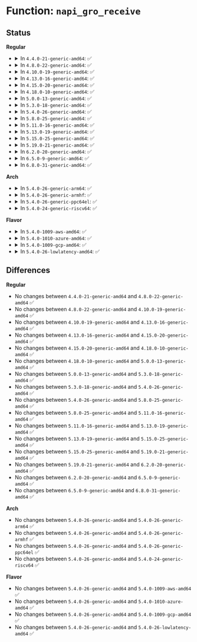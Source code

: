 # Function: <code>napi_gro_receive</code>

## Status
<b>Regular</b>
<ul>
<li>
<details>
<summary>In <code>4.4.0-21-generic-amd64</code>: ✅</summary>

```c
gro_result_t napi_gro_receive(struct napi_struct * napi, struct sk_buff * skb)
```

```json
{
  "name": "napi_gro_receive",
  "collision_type": "Unique Global",
  "inline_type": "No",
  "funcs": [
    {
      "addr": 18446744071586297696,
      "name": "napi_gro_receive",
      "external": true,
      "loc": "net/core/dev.c:4362",
      "file": "net/core/dev.c",
      "inline": "seen, unknown",
      "caller_inline": [],
      "caller_func": [
        "drivers/net/virtio_net.c:virtnet_receive",
        "drivers/net/xen-netfront.c:xennet_poll"
      ]
    }
  ],
  "symbols": [
    {
      "addr": 18446744071586297696,
      "name": "napi_gro_receive",
      "section": ".text",
      "bind": "STB_GLOBAL",
      "size": 273
    }
  ]
}
```
</details>
</li>
<li>
<details>
<summary>In <code>4.8.0-22-generic-amd64</code>: ✅</summary>

```c
gro_result_t napi_gro_receive(struct napi_struct * napi, struct sk_buff * skb)
```

```json
{
  "name": "napi_gro_receive",
  "collision_type": "Unique Global",
  "inline_type": "No",
  "funcs": [
    {
      "addr": 18446744071586725904,
      "name": "napi_gro_receive",
      "external": true,
      "loc": "net/core/dev.c:4637",
      "file": "net/core/dev.c",
      "inline": "seen, unknown",
      "caller_inline": [],
      "caller_func": [
        "drivers/net/virtio_net.c:virtnet_receive",
        "drivers/net/xen-netfront.c:xennet_poll"
      ]
    }
  ],
  "symbols": [
    {
      "addr": 18446744071586725904,
      "name": "napi_gro_receive",
      "section": ".text",
      "bind": "STB_GLOBAL",
      "size": 273
    }
  ]
}
```
</details>
</li>
<li>
<details>
<summary>In <code>4.10.0-19-generic-amd64</code>: ✅</summary>

```c
gro_result_t napi_gro_receive(struct napi_struct * napi, struct sk_buff * skb)
```

```json
{
  "name": "napi_gro_receive",
  "collision_type": "Unique Global",
  "inline_type": "No",
  "funcs": [
    {
      "addr": 18446744071586911776,
      "name": "napi_gro_receive",
      "external": true,
      "loc": "net/core/dev.c:4660",
      "file": "net/core/dev.c",
      "inline": "seen, unknown",
      "caller_inline": [],
      "caller_func": [
        "drivers/net/xen-netfront.c:xennet_poll"
      ]
    }
  ],
  "symbols": [
    {
      "addr": 18446744071586911776,
      "name": "napi_gro_receive",
      "section": ".text",
      "bind": "STB_GLOBAL",
      "size": 273
    }
  ]
}
```
</details>
</li>
<li>
<details>
<summary>In <code>4.13.0-16-generic-amd64</code>: ✅</summary>

```c
gro_result_t napi_gro_receive(struct napi_struct * napi, struct sk_buff * skb)
```

```json
{
  "name": "napi_gro_receive",
  "collision_type": "Unique Global",
  "inline_type": "No",
  "funcs": [
    {
      "addr": 18446744071587043280,
      "name": "napi_gro_receive",
      "external": true,
      "loc": "net/core/dev.c:4882",
      "file": "net/core/dev.c",
      "inline": "seen, unknown",
      "caller_inline": [],
      "caller_func": [
        "drivers/net/xen-netfront.c:xennet_poll",
        "net/core/gro_cells.c:gro_cell_poll"
      ]
    }
  ],
  "symbols": [
    {
      "addr": 18446744071587043280,
      "name": "napi_gro_receive",
      "section": ".text",
      "bind": "STB_GLOBAL",
      "size": 223
    }
  ]
}
```
</details>
</li>
<li>
<details>
<summary>In <code>4.15.0-20-generic-amd64</code>: ✅</summary>

```c
gro_result_t napi_gro_receive(struct napi_struct * napi, struct sk_buff * skb)
```

```json
{
  "name": "napi_gro_receive",
  "collision_type": "Unique Global",
  "inline_type": "No",
  "funcs": [
    {
      "addr": 18446744071587543568,
      "name": "napi_gro_receive",
      "external": true,
      "loc": "net/core/dev.c:5023",
      "file": "net/core/dev.c",
      "inline": "seen, unknown",
      "caller_inline": [],
      "caller_func": [
        "drivers/net/tun.c:tun_napi_poll",
        "drivers/net/xen-netfront.c:xennet_poll",
        "net/core/gro_cells.c:gro_cell_poll"
      ]
    }
  ],
  "symbols": [
    {
      "addr": 18446744071587543568,
      "name": "napi_gro_receive",
      "section": ".text",
      "bind": "STB_GLOBAL",
      "size": 226
    }
  ]
}
```
</details>
</li>
<li>
<details>
<summary>In <code>4.18.0-10-generic-amd64</code>: ✅</summary>

```c
gro_result_t napi_gro_receive(struct napi_struct * napi, struct sk_buff * skb)
```

```json
{
  "name": "napi_gro_receive",
  "collision_type": "Unique Global",
  "inline_type": "No",
  "funcs": [
    {
      "addr": 18446744071587847568,
      "name": "napi_gro_receive",
      "external": true,
      "loc": "net/core/dev.c:5153",
      "file": "net/core/dev.c",
      "inline": "seen, unknown",
      "caller_inline": [],
      "caller_func": [
        "drivers/net/tun.c:tun_napi_poll",
        "drivers/net/xen-netfront.c:xennet_poll",
        "net/core/gro_cells.c:gro_cell_poll"
      ]
    }
  ],
  "symbols": [
    {
      "addr": 18446744071587847568,
      "name": "napi_gro_receive",
      "section": ".text",
      "bind": "STB_GLOBAL",
      "size": 237
    }
  ]
}
```
</details>
</li>
<li>
<details>
<summary>In <code>5.0.0-13-generic-amd64</code>: ✅</summary>

```c
gro_result_t napi_gro_receive(struct napi_struct * napi, struct sk_buff * skb)
```

```json
{
  "name": "napi_gro_receive",
  "collision_type": "Unique Global",
  "inline_type": "No",
  "funcs": [
    {
      "addr": 18446744071587986144,
      "name": "napi_gro_receive",
      "external": true,
      "loc": "net/core/dev.c:5689",
      "file": "net/core/dev.c",
      "inline": "seen, unknown",
      "caller_inline": [],
      "caller_func": [
        "drivers/net/tun.c:tun_napi_poll",
        "drivers/net/xen-netfront.c:xennet_poll",
        "net/core/gro_cells.c:gro_cell_poll"
      ]
    }
  ],
  "symbols": [
    {
      "addr": 18446744071587986144,
      "name": "napi_gro_receive",
      "section": ".text",
      "bind": "STB_GLOBAL",
      "size": 341
    }
  ]
}
```
</details>
</li>
<li>
<details>
<summary>In <code>5.3.0-18-generic-amd64</code>: ✅</summary>

```c
gro_result_t napi_gro_receive(struct napi_struct * napi, struct sk_buff * skb)
```

```json
{
  "name": "napi_gro_receive",
  "collision_type": "Unique Global",
  "inline_type": "No",
  "funcs": [
    {
      "addr": 18446744071588297040,
      "name": "napi_gro_receive",
      "external": true,
      "loc": "net/core/dev.c:5699",
      "file": "net/core/dev.c",
      "inline": "seen, unknown",
      "caller_inline": [],
      "caller_func": [
        "drivers/net/tun.c:tun_napi_poll",
        "drivers/net/xen-netfront.c:xennet_poll",
        "net/core/gro_cells.c:gro_cell_poll"
      ]
    }
  ],
  "symbols": [
    {
      "addr": 18446744071588297040,
      "name": "napi_gro_receive",
      "section": ".text",
      "bind": "STB_GLOBAL",
      "size": 348
    }
  ]
}
```
</details>
</li>
<li>
<details>
<summary>In <code>5.4.0-26-generic-amd64</code>: ✅</summary>

```c
gro_result_t napi_gro_receive(struct napi_struct * napi, struct sk_buff * skb)
```

```json
{
  "name": "napi_gro_receive",
  "collision_type": "Unique Global",
  "inline_type": "No",
  "funcs": [
    {
      "addr": 18446744071588505360,
      "name": "napi_gro_receive",
      "external": true,
      "loc": "net/core/dev.c:5622",
      "file": "net/core/dev.c",
      "inline": "seen, unknown",
      "caller_inline": [],
      "caller_func": [
        "drivers/net/tun.c:tun_napi_poll",
        "drivers/net/xen-netfront.c:xennet_poll",
        "net/core/gro_cells.c:gro_cell_poll"
      ]
    }
  ],
  "symbols": [
    {
      "addr": 18446744071588505360,
      "name": "napi_gro_receive",
      "section": ".text",
      "bind": "STB_GLOBAL",
      "size": 348
    }
  ]
}
```
</details>
</li>
<li>
<details>
<summary>In <code>5.8.0-25-generic-amd64</code>: ✅</summary>

```c
gro_result_t napi_gro_receive(struct napi_struct * napi, struct sk_buff * skb)
```

```json
{
  "name": "napi_gro_receive",
  "collision_type": "Unique Global",
  "inline_type": "No",
  "funcs": [
    {
      "addr": 18446744071589376832,
      "name": "napi_gro_receive",
      "external": true,
      "loc": "net/core/dev.c:6005",
      "file": "net/core/dev.c",
      "inline": "seen, unknown",
      "caller_inline": [],
      "caller_func": [
        "drivers/net/tun.c:tun_napi_receive",
        "drivers/net/xen-netfront.c:handle_incoming_queue",
        "net/core/gro_cells.c:gro_cell_poll"
      ]
    }
  ],
  "symbols": [
    {
      "addr": 18446744071589376832,
      "name": "napi_gro_receive",
      "section": ".text",
      "bind": "STB_GLOBAL",
      "size": 399
    }
  ]
}
```
</details>
</li>
<li>
<details>
<summary>In <code>5.11.0-16-generic-amd64</code>: ✅</summary>

```c
gro_result_t napi_gro_receive(struct napi_struct * napi, struct sk_buff * skb)
```

```json
{
  "name": "napi_gro_receive",
  "collision_type": "Unique Global",
  "inline_type": "No",
  "funcs": [
    {
      "addr": 18446744071589382640,
      "name": "napi_gro_receive",
      "external": true,
      "loc": "net/core/dev.c:6106",
      "file": "net/core/dev.c",
      "inline": "seen, unknown",
      "caller_inline": [],
      "caller_func": [
        "drivers/net/tun.c:tun_napi_receive",
        "drivers/net/xen-netfront.c:handle_incoming_queue",
        "net/core/gro_cells.c:gro_cell_poll"
      ]
    }
  ],
  "symbols": [
    {
      "addr": 18446744071589382640,
      "name": "napi_gro_receive",
      "section": ".text",
      "bind": "STB_GLOBAL",
      "size": 371
    }
  ]
}
```
</details>
</li>
<li>
<details>
<summary>In <code>5.13.0-19-generic-amd64</code>: ✅</summary>

```c
gro_result_t napi_gro_receive(struct napi_struct * napi, struct sk_buff * skb)
```

```json
{
  "name": "napi_gro_receive",
  "collision_type": "Unique Global",
  "inline_type": "No",
  "funcs": [
    {
      "addr": 18446744071589278272,
      "name": "napi_gro_receive",
      "external": true,
      "loc": "net/core/dev.c:6225",
      "file": "net/core/dev.c",
      "inline": "seen, unknown",
      "caller_inline": [],
      "caller_func": [
        "drivers/net/tun.c:tun_napi_poll",
        "drivers/net/xen-netfront.c:handle_incoming_queue",
        "net/core/gro_cells.c:gro_cell_poll"
      ]
    }
  ],
  "symbols": [
    {
      "addr": 18446744071589278272,
      "name": "napi_gro_receive",
      "section": ".text",
      "bind": "STB_GLOBAL",
      "size": 486
    }
  ]
}
```
</details>
</li>
<li>
<details>
<summary>In <code>5.15.0-25-generic-amd64</code>: ✅</summary>

```c
gro_result_t napi_gro_receive(struct napi_struct * napi, struct sk_buff * skb)
```

```json
{
  "name": "napi_gro_receive",
  "collision_type": "Unique Global",
  "inline_type": "No",
  "funcs": [
    {
      "addr": 18446744071590005664,
      "name": "napi_gro_receive",
      "external": true,
      "loc": "net/core/dev.c:6207",
      "file": "net/core/dev.c",
      "inline": "seen, unknown",
      "caller_inline": [],
      "caller_func": [
        "drivers/net/tun.c:tun_napi_poll",
        "drivers/net/xen-netfront.c:handle_incoming_queue",
        "net/core/gro_cells.c:gro_cell_poll"
      ]
    }
  ],
  "symbols": [
    {
      "addr": 18446744071590005664,
      "name": "napi_gro_receive",
      "section": ".text",
      "bind": "STB_GLOBAL",
      "size": 483
    }
  ]
}
```
</details>
</li>
<li>
<details>
<summary>In <code>5.19.0-21-generic-amd64</code>: ✅</summary>

```c
gro_result_t napi_gro_receive(struct napi_struct * napi, struct sk_buff * skb)
```

```json
{
  "name": "napi_gro_receive",
  "collision_type": "Unique Global",
  "inline_type": "No",
  "funcs": [
    {
      "addr": 18446744071591773952,
      "name": "napi_gro_receive",
      "external": true,
      "loc": "net/core/gro.c:629",
      "file": "net/core/gro.c",
      "inline": "seen, unknown",
      "caller_inline": [],
      "caller_func": [
        "drivers/net/tun.c:tun_napi_poll",
        "drivers/net/xen-netfront.c:handle_incoming_queue",
        "net/core/gro_cells.c:gro_cell_poll"
      ]
    }
  ],
  "symbols": [
    {
      "addr": 18446744071591773952,
      "name": "napi_gro_receive",
      "section": ".text",
      "bind": "STB_GLOBAL",
      "size": 515
    }
  ]
}
```
</details>
</li>
<li>
<details>
<summary>In <code>6.2.0-20-generic-amd64</code>: ✅</summary>

```c
gro_result_t napi_gro_receive(struct napi_struct * napi, struct sk_buff * skb)
```

```json
{
  "name": "napi_gro_receive",
  "collision_type": "Unique Global",
  "inline_type": "No",
  "funcs": [
    {
      "addr": 18446744071593565824,
      "name": "napi_gro_receive",
      "external": true,
      "loc": "net/core/gro.c:646",
      "file": "net/core/gro.c",
      "inline": "seen, unknown",
      "caller_inline": [],
      "caller_func": [
        "drivers/net/tun.c:tun_napi_poll",
        "drivers/net/xen-netfront.c:handle_incoming_queue",
        "net/core/gro_cells.c:gro_cell_poll"
      ]
    }
  ],
  "symbols": [
    {
      "addr": 18446744071593565824,
      "name": "napi_gro_receive",
      "section": ".text",
      "bind": "STB_GLOBAL",
      "size": 515
    }
  ]
}
```
</details>
</li>
<li>
<details>
<summary>In <code>6.5.0-9-generic-amd64</code>: ✅</summary>

```c
gro_result_t napi_gro_receive(struct napi_struct * napi, struct sk_buff * skb)
```

```json
{
  "name": "napi_gro_receive",
  "collision_type": "Unique Global",
  "inline_type": "No",
  "funcs": [
    {
      "addr": 18446744071594034768,
      "name": "napi_gro_receive",
      "external": true,
      "loc": "net/core/gro.c:600",
      "file": "net/core/gro.c",
      "inline": "seen, unknown",
      "caller_inline": [],
      "caller_func": [
        "drivers/net/tun.c:tun_napi_poll",
        "drivers/net/virtio_net.c:receive_buf",
        "drivers/net/xen-netfront.c:handle_incoming_queue",
        "net/core/gro_cells.c:gro_cell_poll"
      ]
    }
  ],
  "symbols": [
    {
      "addr": 18446744071594034768,
      "name": "napi_gro_receive",
      "section": ".text",
      "bind": "STB_GLOBAL",
      "size": 545
    }
  ]
}
```
</details>
</li>
<li>
<details>
<summary>In <code>6.8.0-31-generic-amd64</code>: ✅</summary>

```c
gro_result_t napi_gro_receive(struct napi_struct * napi, struct sk_buff * skb)
```

```json
{
  "name": "napi_gro_receive",
  "collision_type": "Unique Global",
  "inline_type": "No",
  "funcs": [
    {
      "addr": 18446744071594822048,
      "name": "napi_gro_receive",
      "external": true,
      "loc": "net/core/gro.c:600",
      "file": "net/core/gro.c",
      "inline": "seen, unknown",
      "caller_inline": [],
      "caller_func": [
        "drivers/net/tun.c:tun_napi_poll",
        "drivers/net/virtio_net.c:receive_buf",
        "drivers/net/xen-netfront.c:handle_incoming_queue",
        "net/core/gro_cells.c:gro_cell_poll"
      ]
    }
  ],
  "symbols": [
    {
      "addr": 18446744071594822048,
      "name": "napi_gro_receive",
      "section": ".text",
      "bind": "STB_GLOBAL",
      "size": 545
    }
  ]
}
```
</details>
</li>
</ul>
<b>Arch</b>
<ul>
<li>
<details>
<summary>In <code>5.4.0-26-generic-arm64</code>: ✅</summary>

```c
gro_result_t napi_gro_receive(struct napi_struct * napi, struct sk_buff * skb)
```

```json
{
  "name": "napi_gro_receive",
  "collision_type": "Unique Global",
  "inline_type": "No",
  "funcs": [
    {
      "addr": 18446603336502037864,
      "name": "napi_gro_receive",
      "external": true,
      "loc": "net/core/dev.c:5622",
      "file": "net/core/dev.c",
      "inline": "seen, unknown",
      "caller_inline": [],
      "caller_func": [
        "drivers/net/tun.c:tun_napi_poll",
        "drivers/net/ethernet/broadcom/bgmac.c:bgmac_dma_rx_read",
        "drivers/net/ethernet/freescale/fec_main.c:fec_enet_rx_queue",
        "drivers/net/xen-netfront.c:xennet_poll",
        "net/core/gro_cells.c:gro_cell_poll"
      ]
    }
  ],
  "symbols": [
    {
      "addr": 18446603336502037864,
      "name": "napi_gro_receive",
      "section": ".text",
      "bind": "STB_GLOBAL",
      "size": 452
    }
  ]
}
```
</details>
</li>
<li>
<details>
<summary>In <code>5.4.0-26-generic-armhf</code>: ✅</summary>

```c
gro_result_t napi_gro_receive(struct napi_struct * napi, struct sk_buff * skb)
```

```json
{
  "name": "napi_gro_receive",
  "collision_type": "Unique Global",
  "inline_type": "No",
  "funcs": [
    {
      "addr": 3234787920,
      "name": "napi_gro_receive",
      "external": true,
      "loc": "net/core/dev.c:5622",
      "file": "net/core/dev.c",
      "inline": "seen, unknown",
      "caller_inline": [],
      "caller_func": [
        "drivers/net/tun.c:tun_napi_poll",
        "drivers/net/ethernet/freescale/fec_main.c:fec_enet_rx_queue",
        "net/core/gro_cells.c:gro_cell_poll"
      ]
    }
  ],
  "symbols": [
    {
      "addr": 3234787920,
      "name": "napi_gro_receive",
      "section": ".text",
      "bind": "STB_GLOBAL",
      "size": 428
    }
  ]
}
```
</details>
</li>
<li>
<details>
<summary>In <code>5.4.0-26-generic-ppc64el</code>: ✅</summary>

```c
gro_result_t napi_gro_receive(struct napi_struct * napi, struct sk_buff * skb)
```

```json
{
  "name": "napi_gro_receive",
  "collision_type": "Unique Global",
  "inline_type": "No",
  "funcs": [
    {
      "addr": 13835058055295483984,
      "name": "napi_gro_receive",
      "external": true,
      "loc": "net/core/dev.c:5622",
      "file": "net/core/dev.c",
      "inline": "seen, unknown",
      "caller_inline": [],
      "caller_func": [
        "drivers/net/tun.c:tun_napi_poll",
        "net/core/gro_cells.c:gro_cell_poll"
      ]
    }
  ],
  "symbols": [
    {
      "addr": 13835058055295483984,
      "name": "napi_gro_receive",
      "section": ".text",
      "bind": "STB_GLOBAL",
      "size": 568
    }
  ]
}
```
</details>
</li>
<li>
<details>
<summary>In <code>5.4.0-24-generic-riscv64</code>: ✅</summary>

```c
gro_result_t napi_gro_receive(struct napi_struct * napi, struct sk_buff * skb)
```

```json
{
  "name": "napi_gro_receive",
  "collision_type": "Unique Global",
  "inline_type": "No",
  "funcs": [
    {
      "addr": 18446743936278325644,
      "name": "napi_gro_receive",
      "external": true,
      "loc": "net/core/dev.c:5622",
      "file": "net/core/dev.c",
      "inline": "seen, unknown",
      "caller_inline": [],
      "caller_func": [
        "drivers/net/tun.c:tun_napi_poll",
        "net/core/gro_cells.c:gro_cell_poll"
      ]
    }
  ],
  "symbols": [
    {
      "addr": 18446743936278325644,
      "name": "napi_gro_receive",
      "section": ".text",
      "bind": "STB_GLOBAL",
      "size": 352
    }
  ]
}
```
</details>
</li>
</ul>
<b>Flavor</b>
<ul>
<li>
<details>
<summary>In <code>5.4.0-1009-aws-amd64</code>: ✅</summary>

```c
gro_result_t napi_gro_receive(struct napi_struct * napi, struct sk_buff * skb)
```

```json
{
  "name": "napi_gro_receive",
  "collision_type": "Unique Global",
  "inline_type": "No",
  "funcs": [
    {
      "addr": 18446744071588112096,
      "name": "napi_gro_receive",
      "external": true,
      "loc": "net/core/dev.c:5622",
      "file": "net/core/dev.c",
      "inline": "seen, unknown",
      "caller_inline": [],
      "caller_func": [
        "drivers/net/tun.c:tun_napi_poll",
        "drivers/net/xen-netfront.c:xennet_poll",
        "net/core/gro_cells.c:gro_cell_poll"
      ]
    }
  ],
  "symbols": [
    {
      "addr": 18446744071588112096,
      "name": "napi_gro_receive",
      "section": ".text",
      "bind": "STB_GLOBAL",
      "size": 348
    }
  ]
}
```
</details>
</li>
<li>
<details>
<summary>In <code>5.4.0-1010-azure-amd64</code>: ✅</summary>

```c
gro_result_t napi_gro_receive(struct napi_struct * napi, struct sk_buff * skb)
```

```json
{
  "name": "napi_gro_receive",
  "collision_type": "Unique Global",
  "inline_type": "No",
  "funcs": [
    {
      "addr": 18446744071587824928,
      "name": "napi_gro_receive",
      "external": true,
      "loc": "net/core/dev.c:5622",
      "file": "net/core/dev.c",
      "inline": "seen, unknown",
      "caller_inline": [],
      "caller_func": [
        "drivers/net/tun.c:tun_napi_poll",
        "net/core/gro_cells.c:gro_cell_poll"
      ]
    }
  ],
  "symbols": [
    {
      "addr": 18446744071587824928,
      "name": "napi_gro_receive",
      "section": ".text",
      "bind": "STB_GLOBAL",
      "size": 348
    }
  ]
}
```
</details>
</li>
<li>
<details>
<summary>In <code>5.4.0-1009-gcp-amd64</code>: ✅</summary>

```c
gro_result_t napi_gro_receive(struct napi_struct * napi, struct sk_buff * skb)
```

```json
{
  "name": "napi_gro_receive",
  "collision_type": "Unique Global",
  "inline_type": "No",
  "funcs": [
    {
      "addr": 18446744071588443920,
      "name": "napi_gro_receive",
      "external": true,
      "loc": "net/core/dev.c:5622",
      "file": "net/core/dev.c",
      "inline": "seen, unknown",
      "caller_inline": [],
      "caller_func": [
        "drivers/net/tun.c:tun_napi_poll",
        "drivers/net/xen-netfront.c:xennet_poll",
        "net/core/gro_cells.c:gro_cell_poll"
      ]
    }
  ],
  "symbols": [
    {
      "addr": 18446744071588443920,
      "name": "napi_gro_receive",
      "section": ".text",
      "bind": "STB_GLOBAL",
      "size": 348
    }
  ]
}
```
</details>
</li>
<li>
<details>
<summary>In <code>5.4.0-26-lowlatency-amd64</code>: ✅</summary>

```c
gro_result_t napi_gro_receive(struct napi_struct * napi, struct sk_buff * skb)
```

```json
{
  "name": "napi_gro_receive",
  "collision_type": "Unique Global",
  "inline_type": "No",
  "funcs": [
    {
      "addr": 18446744071588580736,
      "name": "napi_gro_receive",
      "external": true,
      "loc": "net/core/dev.c:5622",
      "file": "net/core/dev.c",
      "inline": "seen, unknown",
      "caller_inline": [],
      "caller_func": [
        "drivers/net/tun.c:tun_napi_poll",
        "drivers/net/xen-netfront.c:xennet_poll",
        "net/core/gro_cells.c:gro_cell_poll"
      ]
    }
  ],
  "symbols": [
    {
      "addr": 18446744071588580736,
      "name": "napi_gro_receive",
      "section": ".text",
      "bind": "STB_GLOBAL",
      "size": 385
    }
  ]
}
```
</details>
</li>
</ul>

## Differences
<b>Regular</b>
<ul>
<li>
No changes between <code>4.4.0-21-generic-amd64</code> and <code>4.8.0-22-generic-amd64</code> ✅
</li>
<li>
No changes between <code>4.8.0-22-generic-amd64</code> and <code>4.10.0-19-generic-amd64</code> ✅
</li>
<li>
No changes between <code>4.10.0-19-generic-amd64</code> and <code>4.13.0-16-generic-amd64</code> ✅
</li>
<li>
No changes between <code>4.13.0-16-generic-amd64</code> and <code>4.15.0-20-generic-amd64</code> ✅
</li>
<li>
No changes between <code>4.15.0-20-generic-amd64</code> and <code>4.18.0-10-generic-amd64</code> ✅
</li>
<li>
No changes between <code>4.18.0-10-generic-amd64</code> and <code>5.0.0-13-generic-amd64</code> ✅
</li>
<li>
No changes between <code>5.0.0-13-generic-amd64</code> and <code>5.3.0-18-generic-amd64</code> ✅
</li>
<li>
No changes between <code>5.3.0-18-generic-amd64</code> and <code>5.4.0-26-generic-amd64</code> ✅
</li>
<li>
No changes between <code>5.4.0-26-generic-amd64</code> and <code>5.8.0-25-generic-amd64</code> ✅
</li>
<li>
No changes between <code>5.8.0-25-generic-amd64</code> and <code>5.11.0-16-generic-amd64</code> ✅
</li>
<li>
No changes between <code>5.11.0-16-generic-amd64</code> and <code>5.13.0-19-generic-amd64</code> ✅
</li>
<li>
No changes between <code>5.13.0-19-generic-amd64</code> and <code>5.15.0-25-generic-amd64</code> ✅
</li>
<li>
No changes between <code>5.15.0-25-generic-amd64</code> and <code>5.19.0-21-generic-amd64</code> ✅
</li>
<li>
No changes between <code>5.19.0-21-generic-amd64</code> and <code>6.2.0-20-generic-amd64</code> ✅
</li>
<li>
No changes between <code>6.2.0-20-generic-amd64</code> and <code>6.5.0-9-generic-amd64</code> ✅
</li>
<li>
No changes between <code>6.5.0-9-generic-amd64</code> and <code>6.8.0-31-generic-amd64</code> ✅
</li>
</ul>
<b>Arch</b>
<ul>
<li>
No changes between <code>5.4.0-26-generic-amd64</code> and <code>5.4.0-26-generic-arm64</code> ✅
</li>
<li>
No changes between <code>5.4.0-26-generic-amd64</code> and <code>5.4.0-26-generic-armhf</code> ✅
</li>
<li>
No changes between <code>5.4.0-26-generic-amd64</code> and <code>5.4.0-26-generic-ppc64el</code> ✅
</li>
<li>
No changes between <code>5.4.0-26-generic-amd64</code> and <code>5.4.0-24-generic-riscv64</code> ✅
</li>
</ul>
<b>Flavor</b>
<ul>
<li>
No changes between <code>5.4.0-26-generic-amd64</code> and <code>5.4.0-1009-aws-amd64</code> ✅
</li>
<li>
No changes between <code>5.4.0-26-generic-amd64</code> and <code>5.4.0-1010-azure-amd64</code> ✅
</li>
<li>
No changes between <code>5.4.0-26-generic-amd64</code> and <code>5.4.0-1009-gcp-amd64</code> ✅
</li>
<li>
No changes between <code>5.4.0-26-generic-amd64</code> and <code>5.4.0-26-lowlatency-amd64</code> ✅
</li>
</ul>
